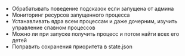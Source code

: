 - Обрабатывать поведение подсказок если запущена от админа
- Мониторинг ресурсов запущенного процесса
- Устанавливать ядра всем процессам и даже дочерним, изучить управление спавном процессов
- Можно ли при запуске получить процесс и потом найти всех его детей
- Поправить сохранения приоритета в state.json